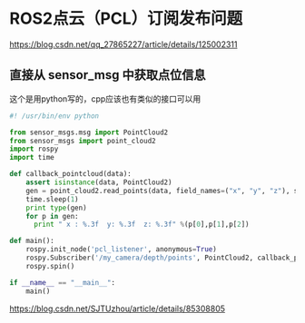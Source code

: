 # ROS2点云（PCL）订阅发布问题

https://blog.csdn.net/qq_27865227/article/details/125002311

## 直接从 sensor_msg 中获取点位信息

这个是用python写的，cpp应该也有类似的接口可以用

```python
#! /usr/bin/env python

from sensor_msgs.msg import PointCloud2
from sensor_msgs import point_cloud2
import rospy
import time

def callback_pointcloud(data):
    assert isinstance(data, PointCloud2)
    gen = point_cloud2.read_points(data, field_names=("x", "y", "z"), skip_nans=True)
    time.sleep(1)
    print type(gen)
    for p in gen:
      print " x : %.3f  y: %.3f  z: %.3f" %(p[0],p[1],p[2])

def main():
    rospy.init_node('pcl_listener', anonymous=True)
    rospy.Subscriber('/my_camera/depth/points', PointCloud2, callback_pointcloud)
    rospy.spin()

if __name__ == "__main__":
    main()

```

https://blog.csdn.net/SJTUzhou/article/details/85308805
